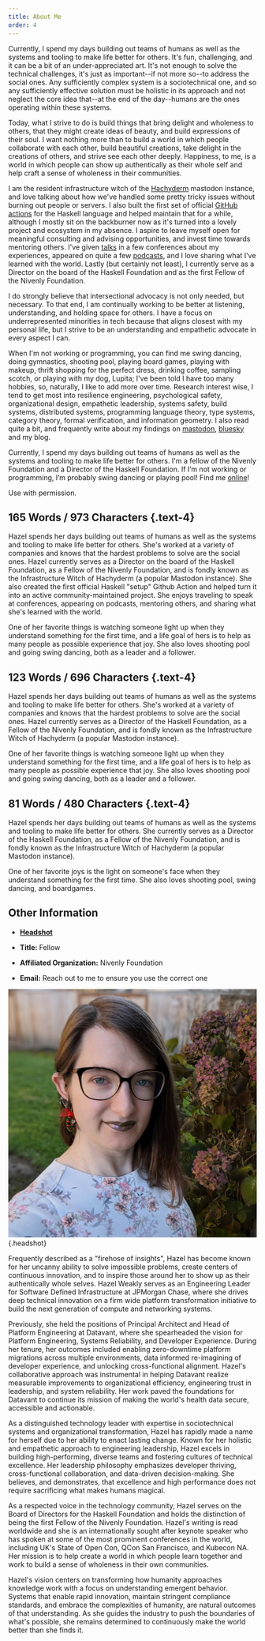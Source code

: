 ```yaml
---
title: About Me
order: 4
---
```


<div data-atabs class="flow">
  <section id="long" data-atabs-panel data-atabs-tab-label="Long" class="flow">

Currently, I spend my days building out teams of humans as well as the systems and tooling to make life better for others.
It's fun, challenging, and it can be a bit of an under-appreciated art.
It's not enough to solve the technical challenges, it's just as important--if not more so--to address the social ones.
Any sufficiently complex system is a sociotechnical one, and so any sufficiently effective solution must be holistic in its approach and not neglect the core idea that--at the end of the day--humans are the ones operating within these systems.

Today, what I strive to do is build things that bring delight and wholeness to others, that they might create ideas of beauty, and build expressions of their soul.
I want nothing more than to build a world in which people collaborate with each other, build beautiful creations, take delight in the creations of others, and strive see each other deeply.
Happiness, to me, is a world in which people can show up authentically as their whole self and help craft a sense of wholeness in their communities.

I am the resident infrastructure witch of the [Hachyderm](https://hachyderm.io) mastodon instance, and love talking about how we've handled some pretty tricky issues without burning out people or servers.
I also built the first set of official [GitHub actions](https://github.com/haskell-actions/setup) for the Haskell language and helped maintain that for a while, although I mostly sit on the backburner now as it's turned into a lovely project and ecosystem in my absence.
I aspire to leave myself open for meaningful consulting and advising opportunities, and invest time towards mentoring others.
I've given [talks](/media/#talks) in a few conferences about my experiences, appeared on quite a few [podcasts](/media/#podcasts), and I love sharing what I've learned with the world.
Lastly (but certainly not least), I currently serve as a Director on the board of the Haskell Foundation and as the first Fellow of the Nivenly Foundation.

I do strongly believe that intersectional advocacy is not only needed, but necessary.
To that end, I am continually working to be better at listening, understanding, and holding space for others.
I have a focus on underrepresented minorities in tech because that aligns closest with my personal life, but I strive to be an understanding and empathetic advocate in every aspect I can.

When I'm not working or programming, you can find me swing dancing, doing gymnastics, shooting pool, playing board games, playing with makeup, thrift shopping for the perfect dress, drinking coffee, sampling scotch, or playing with my dog, Lupita; I've been told I have too many hobbies, so, naturally, I like to add more over time.
Research interest wise, I tend to get most into resilience engineering, psychological safety, organizational design, empathetic leadership, systems safety, build systems, distributed systems, programming language theory, type systems, category theory, formal verification, and information geometry.
I also read quite a bit, and frequently write about my findings on [mastodon]({{socialMedia.mastodon.url}}), [bluesky]({{socialMedia.bluesky.url}}) and my blog.

  </section>
  <section id="short" data-atabs-panel data-atabs-tab-label="Short" class="flow">

Currently, I spend my days building out teams of humans as well as the systems and tooling to make life better for others.
I'm a fellow of the Nivenly Foundation and a Director of the Haskell Foundation.
If I’m not working or programming, I’m probably swing dancing or playing pool!
Find me [online](/contact)!

  </section>
  <section id="speaker" data-atabs-panel data-atabs-tab-label="Speaker" class="flow">

Use with permission.

## 165 Words / 973 Characters {.text-4}

Hazel spends her days building out teams of humans as well as the systems and tooling to make life better for others.
She's worked at a variety of companies and knows that the hardest problems to solve are the social ones.
Hazel currently serves as a Director on the board of the Haskell Foundation, as a Fellow of the Nivenly Foundation, and is fondly known as the Infrastructure Witch of Hachyderm (a popular Mastodon instance).
She also created the first official Haskell "setup" Github Action and helped turn it into an active community-maintained project.
She enjoys traveling to speak at conferences, appearing on podcasts, mentoring others, and sharing what she's learned with the world.

One of her favorite things is watching someone light up when they understand something for the first time, and a life goal of hers is to help as many people as possible experience that joy.
She also loves shooting pool and going swing dancing, both as a leader and a follower.

## 123 Words / 696 Characters {.text-4}

Hazel spends her days building out teams of humans as well as the systems and tooling to make life better for others.
She's worked at a variety of companies and knows that the hardest problems to solve are the social ones.
Hazel currently serves as a Director of the Haskell Foundation, as a Fellow of the Nivenly Foundation, and is fondly known as the Infrastructure Witch of Hachyderm (a popular Mastodon instance).

One of her favorite things is watching someone light up when they understand something for the first time, and a life goal of hers is to help as many people as possible experience that joy.
She also loves shooting pool and going swing dancing, both as a leader and a follower.

## 81 Words / 480 Characters {.text-4}

Hazel spends her days building out teams of humans as well as the systems and tooling to make life better for others.
She currently serves as a Director of the Haskell Foundation, as a Fellow of the Nivenly Foundation, and is fondly known as the Infrastructure Witch of Hachyderm (a popular Mastodon instance).

One of her favorite joys is the light on someone's face when they understand something for the first time.
She also loves shooting pool, swing dancing, and boardgames.

## Other Information

- [**Headshot**](/images/og.jpg)
- **Title:** Fellow
- **Affiliated Organization:** Nivenly Foundation
- **Email:** Reach out to me to ensure you use the correct one

  </section>
  <section id="executive" data-atabs-panel data-atabs-tab-label="Executive" class="flow">

![](./src/images/og.jpg){.headshot}

Frequently described as a "firehose of insights", Hazel has become known for her uncanny ability to solve impossible problems, create centers of continuous innovation, and to inspire those around her to show up as their authentically whole selves.
Hazel Weakly serves as an Engineering Leader for Software Defined Infrastructure at JPMorgan Chase, where she drives deep technical innovation on a firm wide platform transformation initiative to build the next generation of compute and networking systems.

Previously, she held the positions of Principal Architect and Head of Platform Engineering at Datavant, where she spearheaded the vision for Platform Engineering, Systems Reliability, and Developer Experience.
During her tenure, her outcomes included enabling zero-downtime platform migrations across multiple environments, data informed re-imagining of developer experience, and unlocking cross-functional alignment.
Hazel's collaborative approach was instrumental in helping Datavant realize measurable improvements to organizational efficiency, engineering trust in leadership, and system reliability.
Her work paved the foundations for Datavant to continue its mission of making the world's health data secure, accessible and actionable.

As a distinguished technology leader with expertise in sociotechnical systems and organizational transformation, Hazel has rapidly made a name for herself due to her ability to enact lasting change.
Known for her holistic and empathetic approach to engineering leadership, Hazel excels in building high-performing, diverse teams and fostering cultures of technical excellence.
Her leadership philosophy emphasizes developer thriving, cross-functional collaboration, and data-driven decision-making.
She believes, and demonstrates, that excellence and high performance does not require sacrificing what makes humans magical.

As a respected voice in the technology community, Hazel serves on the Board of Directors for the Haskell Foundation and holds the distinction of being the first Fellow of the Nivenly Foundation.
Hazel's writing is read worldwide and she is an internationally sought after keynote speaker who has spoken at some of the most prominent conferences in the world, including UK's State of Open Con, QCon San Francisco, and Kubecon NA.
Her mission is to help create a world in which people learn together and work to build a sense of wholeness in their own communities.

Hazel's vision centers on transforming how humanity approaches knowledge work with a focus on understanding emergent behavior.
Systems that enable rapid innovation, maintain stringent compliance standards, and embrace the complexities of humanity, are natural outcomes of that understanding.
As she guides the industry to push the boundaries of what's possible, she remains determined to continuously make the world better than she finds it.

  </section>
</div>

<script data-helmet="tabs-page" async defer>
{% include "tabs.js" %}
</script>

<style data-helmet="tabs-style">
{% include "tabs.css" %}
</style>

